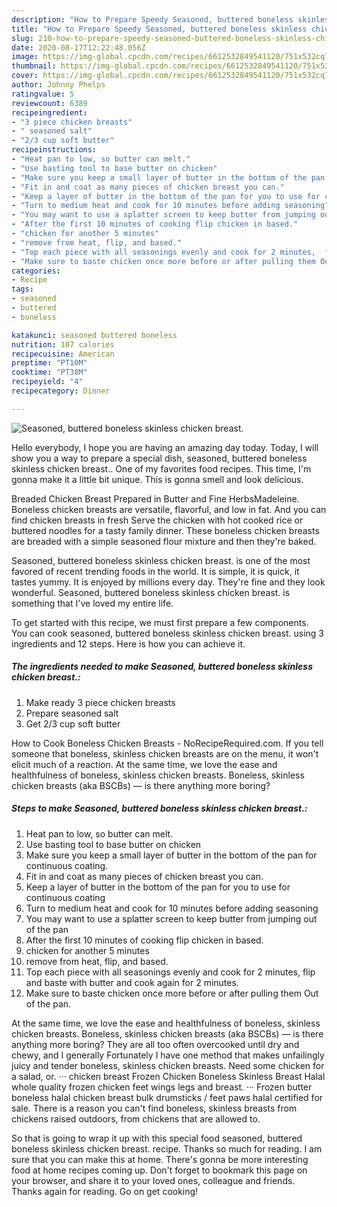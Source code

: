 ```yaml
---
description: "How to Prepare Speedy Seasoned, buttered boneless skinless chicken breast."
title: "How to Prepare Speedy Seasoned, buttered boneless skinless chicken breast."
slug: 210-how-to-prepare-speedy-seasoned-buttered-boneless-skinless-chicken-breast
date: 2020-08-17T12:22:48.056Z
image: https://img-global.cpcdn.com/recipes/6612532849541120/751x532cq70/seasoned-buttered-boneless-skinless-chicken-breast-recipe-main-photo.jpg
thumbnail: https://img-global.cpcdn.com/recipes/6612532849541120/751x532cq70/seasoned-buttered-boneless-skinless-chicken-breast-recipe-main-photo.jpg
cover: https://img-global.cpcdn.com/recipes/6612532849541120/751x532cq70/seasoned-buttered-boneless-skinless-chicken-breast-recipe-main-photo.jpg
author: Johnny Phelps
ratingvalue: 5
reviewcount: 6389
recipeingredient:
- "3 piece chicken breasts"
- " seasoned salt"
- "2/3 cup soft butter"
recipeinstructions:
- "Heat pan to low, so butter can melt."
- "Use basting tool to base butter on chicken"
- "Make sure you keep a small layer of butter in the bottom of the pan for continuous coating."
- "Fit in and coat as many pieces of chicken breast you can."
- "Keep a layer of butter in the bottom of the pan for you to use for continuous coating"
- "Turn to medium heat and cook for 10 minutes before adding seasoning"
- "You may want to use a splatter screen to keep butter from jumping out of the pan"
- "After the first 10 minutes of cooking flip chicken in based."
- "chicken for another 5 minutes"
- "remove from heat, flip, and based."
- "Top each piece with all seasonings evenly and cook for 2 minutes,  flip and baste with butter and cook again for 2 minutes."
- "Make sure to baste chicken once more before or after pulling them Out of the pan."
categories:
- Recipe
tags:
- seasoned
- buttered
- boneless

katakunci: seasoned buttered boneless 
nutrition: 107 calories
recipecuisine: American
preptime: "PT10M"
cooktime: "PT38M"
recipeyield: "4"
recipecategory: Dinner

---
```



![Seasoned, buttered boneless skinless chicken breast.](https://img-global.cpcdn.com/recipes/6612532849541120/751x532cq70/seasoned-buttered-boneless-skinless-chicken-breast-recipe-main-photo.jpg)

Hello everybody, I hope you are having an amazing day today. Today, I will show you a way to prepare a special dish, seasoned, buttered boneless skinless chicken breast.. One of my favorites food recipes. This time, I'm gonna make it a little bit unique. This is gonna smell and look delicious.

Breaded Chicken Breast Prepared in Butter and Fine HerbsMadeleine. Boneless chicken breasts are versatile, flavorful, and low in fat. And you can find chicken breasts in fresh Serve the chicken with hot cooked rice or buttered noodles for a tasty family dinner. These boneless chicken breasts are breaded with a simple seasoned flour mixture and then they&#39;re baked.

Seasoned, buttered boneless skinless chicken breast. is one of the most favored of recent trending foods in the world. It is simple, it is quick, it tastes yummy. It is enjoyed by millions every day. They're fine and they look wonderful. Seasoned, buttered boneless skinless chicken breast. is something that I've loved my entire life.


To get started with this recipe, we must first prepare a few components. You can cook seasoned, buttered boneless skinless chicken breast. using 3 ingredients and 12 steps. Here is how you can achieve it.

<!--inarticleads1-->

##### The ingredients needed to make Seasoned, buttered boneless skinless chicken breast.:

1. Make ready 3 piece chicken breasts
1. Prepare  seasoned salt
1. Get 2/3 cup soft butter


How to Cook Boneless Chicken Breasts - NoRecipeRequired.com. If you tell someone that boneless, skinless chicken breasts are on the menu, it won&#39;t elicit much of a reaction. At the same time, we love the ease and healthfulness of boneless, skinless chicken breasts. Boneless, skinless chicken breasts (aka BSCBs) — is there anything more boring? 

<!--inarticleads2-->

##### Steps to make Seasoned, buttered boneless skinless chicken breast.:

1. Heat pan to low, so butter can melt.
1. Use basting tool to base butter on chicken
1. Make sure you keep a small layer of butter in the bottom of the pan for continuous coating.
1. Fit in and coat as many pieces of chicken breast you can.
1. Keep a layer of butter in the bottom of the pan for you to use for continuous coating
1. Turn to medium heat and cook for 10 minutes before adding seasoning
1. You may want to use a splatter screen to keep butter from jumping out of the pan
1. After the first 10 minutes of cooking flip chicken in based.
1. chicken for another 5 minutes
1. remove from heat, flip, and based.
1. Top each piece with all seasonings evenly and cook for 2 minutes,  flip and baste with butter and cook again for 2 minutes.
1. Make sure to baste chicken once more before or after pulling them Out of the pan.


At the same time, we love the ease and healthfulness of boneless, skinless chicken breasts. Boneless, skinless chicken breasts (aka BSCBs) — is there anything more boring? They are all too often overcooked until dry and chewy, and I generally Fortunately I have one method that makes unfailingly juicy and tender boneless, skinless chicken breasts. Need some chicken for a salad, or. ··· chicken breast Frozen Chicken Boneless Skinless Breast Halal whole quality frozen chicken feet wings legs and breast. ··· Frozen butter boneless halal chicken breast bulk drumsticks / feet paws halal certified for sale. There is a reason you can&#39;t find boneless, skinless breasts from chickens raised outdoors, from chickens that are allowed to. 

So that is going to wrap it up with this special food seasoned, buttered boneless skinless chicken breast. recipe. Thanks so much for reading. I am sure that you can make this at home. There's gonna be more interesting food at home recipes coming up. Don't forget to bookmark this page on your browser, and share it to your loved ones, colleague and friends. Thanks again for reading. Go on get cooking!
